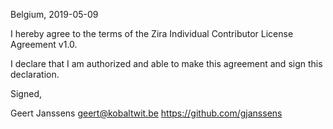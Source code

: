 Belgium, 2019-05-09

I hereby agree to the terms of the Zira Individual Contributor License
Agreement v1.0.

I declare that I am authorized and able to make this agreement and sign this
declaration.

Signed,

Geert Janssens geert@kobaltwit.be https://github.com/gjanssens
